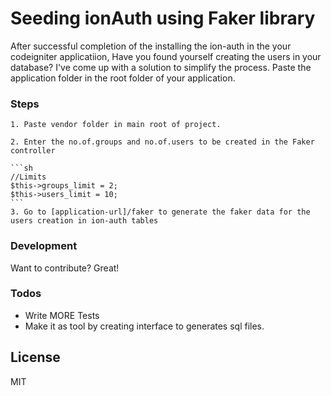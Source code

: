 # Seeding ionAuth using Faker library
After successful completion of the installing the ion-auth in the your codeigniter applicatiion, Have you found yourself creating the users in your database? I've come up with a solution to simplify the process. Paste the application folder in the root folder of your application.

### Steps
    1. Paste vendor folder in main root of project.

    2. Enter the no.of.groups and no.of.users to be created in the Faker controller

    ```sh
    //Limits
    $this->groups_limit = 2;
    $this->users_limit = 10;
    ```
    3. Go to [application-url]/faker to generate the faker data for the users creation in ion-auth tables

### Development
Want to contribute? Great!

### Todos
 - Write MORE Tests
 - Make it as tool by creating interface to generates sql files.

License
----
MIT